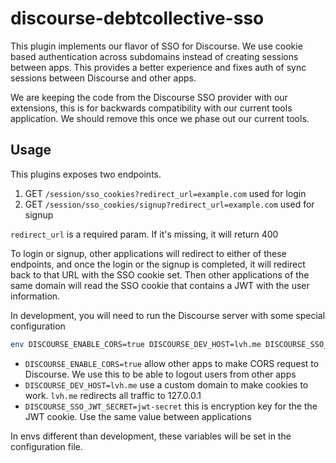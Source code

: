 # discourse-debtcollective-sso

This plugin implements our flavor of SSO for Discourse. We use cookie based authentication across subdomains instead of creating sessions between apps. This provides a better experience and fixes auth of sync sessions between Discourse and other apps.

We are keeping the code from the Discourse SSO provider with our extensions, this is for backwards compatibility with our current tools application. We should remove this once we phase out our current tools.

## Usage

This plugins exposes two endpoints.

1. GET `/session/sso_cookies?redirect_url=example.com` used for login
1. GET `/session/sso_cookies/signup?redirect_url=example.com` used for signup

`redirect_url` is a required param. If it's missing, it will return 400

To login or signup, other applications will redirect to either of these endpoints, and once the login or the signup is completed, it will redirect back to that URL with the SSO cookie set. Then other applications of the same domain will read the SSO cookie that contains a JWT with the user information.

In development, you will need to run the Discourse server with some special configuration

```bash
env DISCOURSE_ENABLE_CORS=true DISCOURSE_DEV_HOST=lvh.me DISCOURSE_SSO_JWT_SECRET=jwt-secret rails s
```

- `DISCOURSE_ENABLE_CORS=true` allow other apps to make CORS request to Discourse. We use this to be able to logout users from other apps
- `DISCOURSE_DEV_HOST=lvh.me` use a custom domain to make cookies to work. `lvh.me` redirects all traffic to 127.0.0.1
- `DISCOURSE_SSO_JWT_SECRET=jwt-secret` this is encryption key for the the JWT cookie. Use the same value between applications

In envs different than development, these variables will be set in the configuration file.
